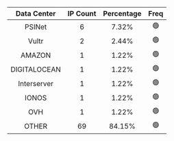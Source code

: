 | Data Center | IP Count | Percentage | Freq |
|:------------:|:--------:|:-----------:|:-----:|
| PSINet | 6 | 7.32% | 🟢 |
| Vultr | 2 | 2.44% | 🟢 |
| AMAZON | 1 | 1.22% | 🟢 |
| DIGITALOCEAN | 1 | 1.22% | 🟢 |
| Interserver | 1 | 1.22% | 🟢 |
| IONOS | 1 | 1.22% | 🟢 |
| OVH | 1 | 1.22% | 🟢 |
| OTHER | 69 | 84.15% | 🟢 |